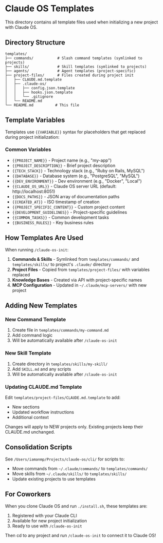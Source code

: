# Claude OS Templates

This directory contains all template files used when initializing a new project with Claude OS.

## Directory Structure

```
templates/
├── commands/           # Slash command templates (symlinked to projects)
├── skills/             # Skill templates (symlinked to projects)
├── agents/             # Agent templates (project-specific)
├── project-files/      # Files created during project init
│   ├── CLAUDE.md.template
│   ├── .claude-os/
│   │   ├── config.json.template
│   │   ├── hooks.json.template
│   │   └── .gitignore
│   └── README.md
└── README.md          # This file
```

## Template Variables

Templates use `{{VARIABLE}}` syntax for placeholders that get replaced during project initialization:

### Common Variables

- `{{PROJECT_NAME}}` - Project name (e.g., "my-app")
- `{{PROJECT_DESCRIPTION}}` - Brief project description
- `{{TECH_STACK}}` - Technology stack (e.g., "Ruby on Rails, MySQL")
- `{{DATABASE}}` - Database system (e.g., "PostgreSQL", "MySQL")
- `{{DEV_ENVIRONMENT}}` - Dev environment (e.g., "Docker", "Local")
- `{{CLAUDE_OS_URL}}` - Claude OS server URL (default: http://localhost:8051)
- `{{DOCS_PATHS}}` - JSON array of documentation paths
- `{{CREATED_AT}}` - ISO timestamp of creation
- `{{PROJECT_SPECIFIC_CONTENT}}` - Custom project content
- `{{DEVELOPMENT_GUIDELINES}}` - Project-specific guidelines
- `{{COMMON_TASKS}}` - Common development tasks
- `{{BUSINESS_RULES}}` - Key business rules

## How Templates Are Used

When running `/claude-os-init`:

1. **Commands & Skills** - Symlinked from `templates/commands/` and `templates/skills/` to project's `.claude/` directory
2. **Project Files** - Copied from `templates/project-files/` with variables replaced
3. **Knowledge Bases** - Created via API with project-specific names
4. **MCP Configuration** - Updated in `~/.claude/mcp-servers/` with new project

## Adding New Templates

### New Command Template

1. Create file in `templates/commands/my-command.md`
2. Add command logic
3. Will be automatically available after `/claude-os-init`

### New Skill Template

1. Create directory in `templates/skills/my-skill/`
2. Add `SKILL.md` and any scripts
3. Will be automatically available after `/claude-os-init`

### Updating CLAUDE.md Template

Edit `templates/project-files/CLAUDE.md.template` to add:
- New sections
- Updated workflow instructions
- Additional context

Changes will apply to NEW projects only. Existing projects keep their CLAUDE.md unchanged.

## Consolidation Scripts

See `/Users/iamanmp/Projects/claude-os/cli/` for scripts to:
- Move commands from `~/.claude/commands/` to `templates/commands/`
- Move skills from `~/.claude/skills/` to `templates/skills/`
- Update existing projects to use templates

## For Coworkers

When you clone Claude OS and run `./install.sh`, these templates are:
1. Registered with your Claude CLI
2. Available for new project initialization
3. Ready to use with `/claude-os-init`

Then cd to any project and run `/claude-os-init` to connect it to Claude OS!
